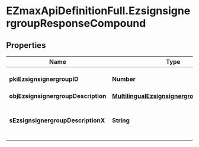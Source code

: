 # EZmaxApiDefinitionFull.EzsignsignergroupResponseCompound

## Properties

Name | Type | Description | Notes
------------ | ------------- | ------------- | -------------
**pkiEzsignsignergroupID** | **Number** | The unique ID of the Ezsignsignergroup | 
**objEzsignsignergroupDescription** | [**MultilingualEzsignsignergroupDescription**](MultilingualEzsignsignergroupDescription.md) |  | 
**sEzsignsignergroupDescriptionX** | **String** | The Description of the Ezsignsignergroup in the language of the requester | [optional] 


